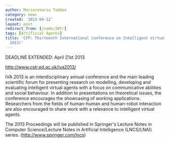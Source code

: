 ```yaml
---
author: Mariarosaria Taddeo
category: news
created: '2013-04-12'
layout: post
redirect_from: [/node/307/]
tags: [Artificial Agents]
title: 'CFP: Thirteenth International Conference on Intelligent Virtual Agents (IVA
  2013)'
---
```

DEADLINE EXTENDED: April 21st 2013

http://www.cstr.ed.ac.uk/iva2013/

IVA 2013 is an interdisciplinary annual conference and the main leading
scientific forum for presenting research on modelling, developing and
evaluating intelligent virtual agents with a focus on communicative abilities
and social behaviour. In addition to presentations on theoretical issues, the
conference encourages the showcasing of working applications. Researchers from
the fields of human-human and human-robot interaction are also encouraged to
share work with a relevance to intelligent virtual agents.

 The 2013 Proceedings will be published in Springer's Lecture Notes in
Computer Science/Lecture Notes in Artificial Intelligence (LNCS/LNAI) series.
(<http://www.springer.com/lncs>)



